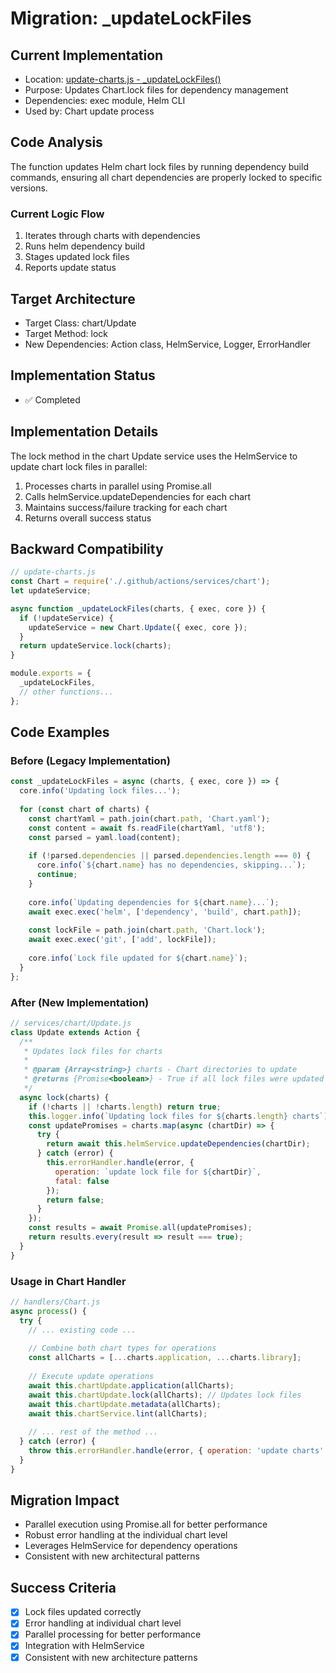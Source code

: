 # Migration: _updateLockFiles

## Current Implementation
- Location: [update-charts.js - _updateLockFiles()](https://github.com/fluxcd/charts/blob/main/.github/scripts/update-charts.js#L91-L115)
- Purpose: Updates Chart.lock files for dependency management
- Dependencies: exec module, Helm CLI
- Used by: Chart update process

## Code Analysis
The function updates Helm chart lock files by running dependency build commands, ensuring all chart dependencies are properly locked to specific versions.

### Current Logic Flow
1. Iterates through charts with dependencies
2. Runs helm dependency build
3. Stages updated lock files
4. Reports update status

## Target Architecture
- Target Class: chart/Update
- Target Method: lock
- New Dependencies: Action class, HelmService, Logger, ErrorHandler

## Implementation Status
- ✅ Completed

## Implementation Details
The lock method in the chart Update service uses the HelmService to update chart lock files in parallel:

1. Processes charts in parallel using Promise.all
2. Calls helmService.updateDependencies for each chart
3. Maintains success/failure tracking for each chart
4. Returns overall success status

## Backward Compatibility
```javascript
// update-charts.js
const Chart = require('./.github/actions/services/chart');
let updateService;

async function _updateLockFiles(charts, { exec, core }) {
  if (!updateService) {
    updateService = new Chart.Update({ exec, core });
  }
  return updateService.lock(charts);
}

module.exports = {
  _updateLockFiles,
  // other functions...
};
```

## Code Examples

### Before (Legacy Implementation)
```javascript
const _updateLockFiles = async (charts, { exec, core }) => {
  core.info('Updating lock files...');
  
  for (const chart of charts) {
    const chartYaml = path.join(chart.path, 'Chart.yaml');
    const content = await fs.readFile(chartYaml, 'utf8');
    const parsed = yaml.load(content);
    
    if (!parsed.dependencies || parsed.dependencies.length === 0) {
      core.info(`${chart.name} has no dependencies, skipping...`);
      continue;
    }
    
    core.info(`Updating dependencies for ${chart.name}...`);
    await exec.exec('helm', ['dependency', 'build', chart.path]);
    
    const lockFile = path.join(chart.path, 'Chart.lock');
    await exec.exec('git', ['add', lockFile]);
    
    core.info(`Lock file updated for ${chart.name}`);
  }
};
```

### After (New Implementation)
```javascript
// services/chart/Update.js
class Update extends Action {
  /**
   * Updates lock files for charts
   * 
   * @param {Array<string>} charts - Chart directories to update
   * @returns {Promise<boolean>} - True if all lock files were updated successfully
   */
  async lock(charts) {
    if (!charts || !charts.length) return true;
    this.logger.info(`Updating lock files for ${charts.length} charts`);
    const updatePromises = charts.map(async (chartDir) => {
      try {
        return await this.helmService.updateDependencies(chartDir);
      } catch (error) {
        this.errorHandler.handle(error, {
          operation: `update lock file for ${chartDir}`,
          fatal: false
        });
        return false;
      }
    });
    const results = await Promise.all(updatePromises);
    return results.every(result => result === true);
  }
}
```

### Usage in Chart Handler
```javascript
// handlers/Chart.js
async process() {
  try {
    // ... existing code ...
    
    // Combine both chart types for operations
    const allCharts = [...charts.application, ...charts.library];
    
    // Execute update operations
    await this.chartUpdate.application(allCharts);
    await this.chartUpdate.lock(allCharts); // Updates lock files
    await this.chartUpdate.metadata(allCharts);
    await this.chartService.lint(allCharts);
    
    // ... rest of the method ...
  } catch (error) {
    throw this.errorHandler.handle(error, { operation: 'update charts' });
  }
}
```

## Migration Impact
- Parallel execution using Promise.all for better performance
- Robust error handling at the individual chart level
- Leverages HelmService for dependency operations
- Consistent with new architectural patterns

## Success Criteria
- [x] Lock files updated correctly
- [x] Error handling at individual chart level
- [x] Parallel processing for better performance
- [x] Integration with HelmService
- [x] Consistent with new architecture patterns
